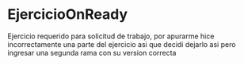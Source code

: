 # EjercicioOnReady
Ejercicio requerido para solicitud de trabajo, por apurarme hice incorrectamente una parte del ejercicio asi que decidi dejarlo asi pero ingresar una segunda rama con su version correcta
